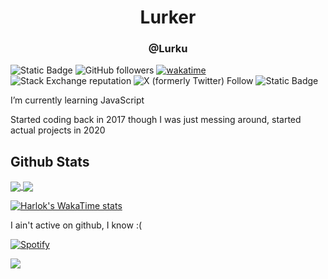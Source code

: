 
<h1 style="text-align: center;">Lurker</h1>

<h3 style="text-align: center;">@Lurku</h3>

![Static Badge](https://img.shields.io/badge/Discord-5865F2?logo=discord&logoColor=white&link=https%3A%2F%2Fdiscordapp.com%2Fusers%2F671761420546867200%2F)
 ![GitHub followers](https://img.shields.io/github/followers/Lurku?style=flat&logo=github) 
 [![wakatime](https://wakatime.com/badge/user/018d54ff-4507-4151-95a3-a7a9e173fb07.svg)](https://wakatime.com/@018d54ff-4507-4151-95a3-a7a9e173fb07) ![Stack Exchange reputation](https://img.shields.io/stackexchange/stackoverflow/r/17017787?style=flat&logo=stackoverflow&color=%23f3812b&link=https%3A%2F%2Fstackoverflow.com%2Fusers%2F17017787%2Flurku%3Ftab%3Dprofile) ![X (formerly Twitter) Follow](https://img.shields.io/twitter/follow/Lurkuu?style=flat&logo=x&label=Lurkuu)
 ![Static Badge](https://img.shields.io/badge/Website-262626?logo=oracle&link=https%3A%2F%2Fdiscordapp.com%2Fusers%2F671761420546867200%2F)




I’m currently learning JavaScript

Started coding back in 2017 though I was just messing around, started actual projects in 2020




<h2>Github Stats</h2>
<a href="https://github.com/Lurku?tab=repositories">
  <img align="center" src="https://github-readme-stats.vercel.app/api?username=Lurku&hide=contribs,prs&show_icons=true&theme=dark&bg_color=00000000&ring_color=00ff00&hide_border=true" />
</a>
<a href="https://www.youtube.com/watch?v=fC7oUOUEEi4">
  <img align="center" src="https://github-readme-stats.vercel.app/api/top-langs/?username=Lurku&size_weight=0.5&count_weight=0.5&theme=dark&bg_color=00000000&hide_border=true&layout=compact" />
</a>


[![Harlok's WakaTime stats](https://github-readme-stats.vercel.app/api/wakatime?username=Lurku&theme=dark&bg_color=00000000&hide_border=true)](https://github.com/anuraghazra/github-readme-stats)


I ain't active on github, I know :(

[![Spotify](https://kakashi0307.vercel.app/api/spotify)](https://open.spotify.com/user/13vxh61m2o4xkfgcot0zkgi5j)

![](https://count.getloli.com/get/@Lurku?theme=gelbooru)
